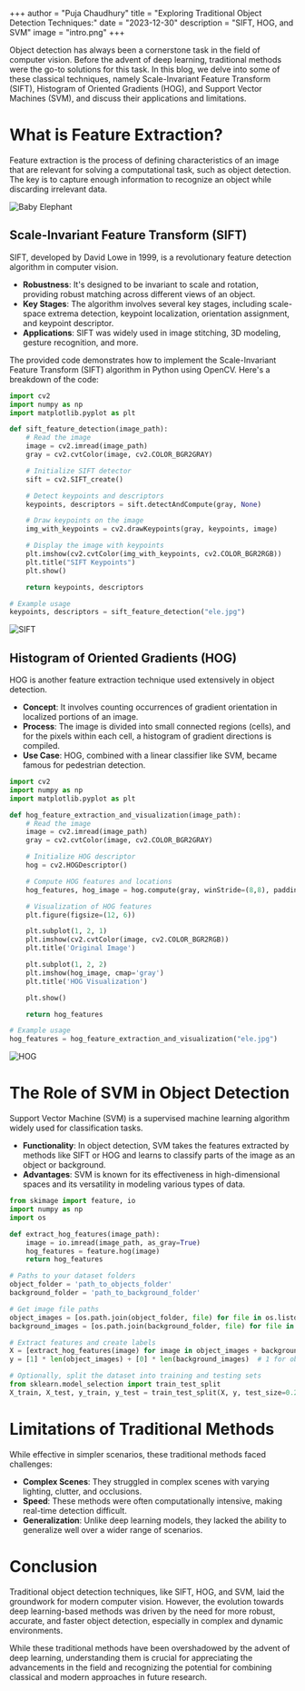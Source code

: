 +++
author = "Puja Chaudhury"
title = "Exploring Traditional Object Detection Techniques:"
date = "2023-12-30"
description = "SIFT, HOG, and SVM"
image = "intro.png"
+++

Object detection has always been a cornerstone task in the field of computer vision. Before the advent of deep learning, traditional methods were the go-to solutions for this task. In this blog, we delve into some of these classical techniques, namely Scale-Invariant Feature Transform (SIFT), Histogram of Oriented Gradients (HOG), and Support Vector Machines (SVM), and discuss their applications and limitations.

# What is Feature Extraction?

Feature extraction is the process of defining characteristics of an image that are relevant for solving a computational task, such as object detection. The key is to capture enough information to recognize an object while discarding irrelevant data.

![Baby Elephant](ele.jpg)

## Scale-Invariant Feature Transform (SIFT)

SIFT, developed by David Lowe in 1999, is a revolutionary feature detection algorithm in computer vision. 

- **Robustness**: It's designed to be invariant to scale and rotation, providing robust matching across different views of an object.
- **Key Stages**: The algorithm involves several key stages, including scale-space extrema detection, keypoint localization, orientation assignment, and keypoint descriptor.
- **Applications**: SIFT was widely used in image stitching, 3D modeling, gesture recognition, and more.

The provided code demonstrates how to implement the Scale-Invariant Feature Transform (SIFT) algorithm in Python using OpenCV. Here's a breakdown of the code:

```python
import cv2
import numpy as np
import matplotlib.pyplot as plt

def sift_feature_detection(image_path):
    # Read the image
    image = cv2.imread(image_path)
    gray = cv2.cvtColor(image, cv2.COLOR_BGR2GRAY)

    # Initialize SIFT detector
    sift = cv2.SIFT_create()

    # Detect keypoints and descriptors
    keypoints, descriptors = sift.detectAndCompute(gray, None)

    # Draw keypoints on the image
    img_with_keypoints = cv2.drawKeypoints(gray, keypoints, image)

    # Display the image with keypoints
    plt.imshow(cv2.cvtColor(img_with_keypoints, cv2.COLOR_BGR2RGB))
    plt.title("SIFT Keypoints")
    plt.show()

    return keypoints, descriptors

# Example usage
keypoints, descriptors = sift_feature_detection("ele.jpg")
```
![SIFT](sift.png)

## Histogram of Oriented Gradients (HOG)

HOG is another feature extraction technique used extensively in object detection.

- **Concept**: It involves counting occurrences of gradient orientation in localized portions of an image.
- **Process**: The image is divided into small connected regions (cells), and for the pixels within each cell, a histogram of gradient directions is compiled.
- **Use Case**: HOG, combined with a linear classifier like SVM, became famous for pedestrian detection.


```python
import cv2
import numpy as np
import matplotlib.pyplot as plt

def hog_feature_extraction_and_visualization(image_path):
    # Read the image
    image = cv2.imread(image_path)
    gray = cv2.cvtColor(image, cv2.COLOR_BGR2GRAY)

    # Initialize HOG descriptor
    hog = cv2.HOGDescriptor()

    # Compute HOG features and locations
    hog_features, hog_image = hog.compute(gray, winStride=(8,8), padding=(0,0), locations=((10,20),))

    # Visualization of HOG features
    plt.figure(figsize=(12, 6))

    plt.subplot(1, 2, 1)
    plt.imshow(cv2.cvtColor(image, cv2.COLOR_BGR2RGB))
    plt.title('Original Image')

    plt.subplot(1, 2, 2)
    plt.imshow(hog_image, cmap='gray')
    plt.title('HOG Visualization')

    plt.show()

    return hog_features

# Example usage
hog_features = hog_feature_extraction_and_visualization("ele.jpg")
```
![HOG](hog.png)


# The Role of SVM in Object Detection

Support Vector Machine (SVM) is a supervised machine learning algorithm widely used for classification tasks.

- **Functionality**: In object detection, SVM takes the features extracted by methods like SIFT or HOG and learns to classify parts of the image as an object or background.
- **Advantages**: SVM is known for its effectiveness in high-dimensional spaces and its versatility in modeling various types of data.

```python
from skimage import feature, io
import numpy as np
import os

def extract_hog_features(image_path):
    image = io.imread(image_path, as_gray=True)
    hog_features = feature.hog(image)
    return hog_features

# Paths to your dataset folders
object_folder = 'path_to_objects_folder'
background_folder = 'path_to_background_folder'

# Get image file paths
object_images = [os.path.join(object_folder, file) for file in os.listdir(object_folder)]
background_images = [os.path.join(background_folder, file) for file in os.listdir(background_folder)]

# Extract features and create labels
X = [extract_hog_features(image) for image in object_images + background_images]
y = [1] * len(object_images) + [0] * len(background_images)  # 1 for object, 0 for background

# Optionally, split the dataset into training and testing sets
from sklearn.model_selection import train_test_split
X_train, X_test, y_train, y_test = train_test_split(X, y, test_size=0.2, random_state=42)


```

# Limitations of Traditional Methods

While effective in simpler scenarios, these traditional methods faced challenges:

- **Complex Scenes**: They struggled in complex scenes with varying lighting, clutter, and occlusions.
- **Speed**: These methods were often computationally intensive, making real-time detection difficult.
- **Generalization**: Unlike deep learning models, they lacked the ability to generalize well over a wider range of scenarios.

# Conclusion

Traditional object detection techniques, like SIFT, HOG, and SVM, laid the groundwork for modern computer vision. However, the evolution towards deep learning-based methods was driven by the need for more robust, accurate, and faster object detection, especially in complex and dynamic environments.

While these traditional methods have been overshadowed by the advent of deep learning, understanding them is crucial for appreciating the advancements in the field and recognizing the potential for combining classical and modern approaches in future research.